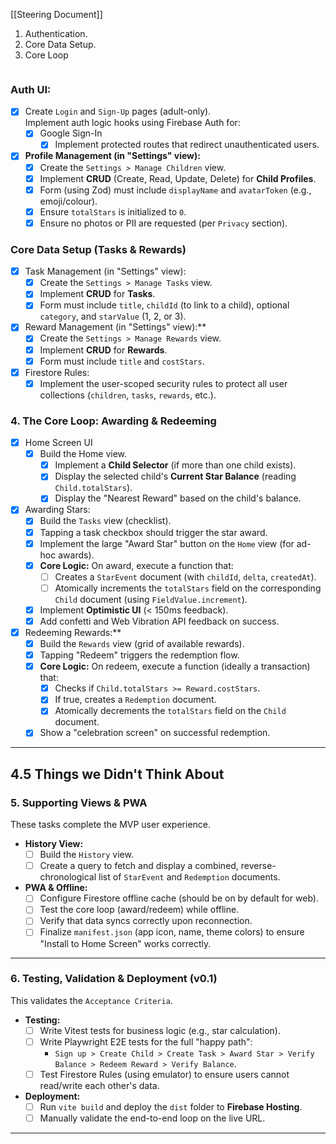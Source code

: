[[Steering Document]]

1. Authentication.
2. Core Data Setup.
3. Core Loop

```powershell

```

### Auth UI:

- [x] Create `Login` and `Sign-Up` pages (adult-only).  
      Implement auth logic hooks using Firebase Auth for:
  - [x] Google Sign-In
    - [x] Implement protected routes that redirect unauthenticated users.
- [x] **Profile Management (in "Settings" view):**
  - [x] Create the `Settings > Manage Children` view.
  - [x] Implement **CRUD** (Create, Read, Update, Delete) for **Child Profiles**.
  - [x] Form (using Zod) must include `displayName` and `avatarToken` (e.g., emoji/colour).
  - [x] Ensure `totalStars` is initialized to `0`.
  - [x] Ensure no photos or PII are requested (per `Privacy` section).

### Core Data Setup (Tasks & Rewards)

- [x] Task Management (in "Settings" view):
  - [x] Create the `Settings > Manage Tasks` view.
  - [x] Implement **CRUD** for **Tasks**.
  - [x] Form must include `title`, `childId` (to link to a child), optional `category`, and `starValue` (1, 2, or 3).
- [x] Reward Management (in "Settings" view):\*\*
  - [x] Create the `Settings > Manage Rewards` view.
  - [x] Implement **CRUD** for **Rewards**.
  - [x] Form must include `title` and `costStars`.
- [x] Firestore Rules:
  - [x] Implement the user-scoped security rules to protect all user collections (`children`, `tasks`, `rewards`, etc.).

### 4. The Core Loop: Awarding & Redeeming

- [x] Home Screen UI
  - [x] Build the Home view.
    - [x] Implement a **Child Selector** (if more than one child exists).
    - [x] Display the selected child's **Current Star Balance** (reading `Child.totalStars`).
    - [x] Display the "Nearest Reward" based on the child's balance.
- [x] Awarding Stars:
  - [x] Build the `Tasks` view (checklist).
  - [x] Tapping a task checkbox should trigger the star award.
  - [x] Implement the large "Award Star" button on the `Home` view (for ad-hoc awards).
  - [x] **Core Logic:** On award, execute a function that:
    - [ ] Creates a `StarEvent` document (with `childId`, `delta`, `createdAt`).
    - [ ] Atomically increments the `totalStars` field on the corresponding `Child` document (using `FieldValue.increment`).
  - [x] Implement **Optimistic UI** (< 150ms feedback).
  - [x] Add confetti and Web Vibration API feedback on success.
- [x] Redeeming Rewards:\*\*
  - [x] Build the `Rewards` view (grid of available rewards).
  - [x] Tapping "Redeem" triggers the redemption flow.
  - [x] **Core Logic:** On redeem, execute a function (ideally a transaction) that:
    - [x] Checks if `Child.totalStars >= Reward.costStars`.
    - [x] If true, creates a `Redemption` document.
    - [x] Atomically decrements the `totalStars` field on the `Child` document.
  - [x] Show a "celebration screen" on successful redemption.

---

## 4.5 Things we Didn't Think About

### 5. Supporting Views & PWA

These tasks complete the MVP user experience.

- **History View:**
  - [ ] Build the `History` view.
  - [ ] Create a query to fetch and display a combined, reverse-chronological list of `StarEvent` and `Redemption` documents.
- **PWA & Offline:**
  - [ ] Configure Firestore offline cache (should be on by default for web).
  - [ ] Test the core loop (award/redeem) while offline.
  - [ ] Verify that data syncs correctly upon reconnection.
  - [ ] Finalize `manifest.json` (app icon, name, theme colors) to ensure "Install to Home Screen" works correctly.

---

### 6. Testing, Validation & Deployment (v0.1)

This validates the `Acceptance Criteria`.

- **Testing:**
  - [ ] Write Vitest tests for business logic (e.g., star calculation).
  - [ ] Write Playwright E2E tests for the full "happy path":
    - `Sign up > Create Child > Create Task > Award Star > Verify Balance > Redeem Reward > Verify Balance`.
  - [ ] Test Firestore Rules (using emulator) to ensure users cannot read/write each other's data.
- **Deployment:**
  - [ ] Run `vite build` and deploy the `dist` folder to **Firebase Hosting**.
  - [ ] Manually validate the end-to-end loop on the live URL.

---
